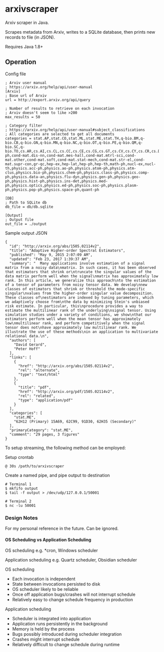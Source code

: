 # arxivscraper

Arxiv scraper in Java.

Scrapes metadata from Arxiv, writes to a SQLite database, then prints new records to file (in JSON).

Requires Java 1.8+

## Operation

Config file

    ; Arxiv user manual
    ; https://arxiv.org/help/api/user-manual
    [Arxiv]
    ; Base url of Arxiv
    url = http://export.arxiv.org/api/query

    ; Number of results to retrieve on each invocation
    ; Arxiv doesn't seem to like >200
    max_results = 50

    ; Category filter
    ; https://arxiv.org/help/api/user-manual#subject_classifications
    ; All categories are selected to get all documents
    categories = stat.AP,stat.CO,stat.ML,stat.ME,stat.TH,q-bio.BM,q-bio.CB,q-bio.GN,q-bio.MN,q-bio.NC,q-bio.OT,q-bio.PE,q-bio.QM,q-bio.SC,q-bio.TO,cs.AR,cs.AI,cs.CL,cs.CC,cs.CE,cs.CG,cs.GT,cs.CV,cs.CY,cs.CR,cs.DS,cs.DB,cs.DL,cs.DM,cs.DC,cs.GL,cs.GR,cs.HC,cs.IR,cs.IT,cs.LG,cs.LO,cs.MS,cs.MA,cs.MM,cs.NI,cs.NE,cs.NA,cs.OS,cs.OH,cs.PF,cs.PL,cs.RO,cs.SE,cs.SD,cs.SC,nlin.AO,nlin.CG,nlin.CD,nlin.SI,nlin.PS,math.AG,math.AT,math.AP,math.CT,math.CA,math.CO,math.AC,math.CV,math.DG,math.DS,math.FA,math.GM,math.GN,math.GT,math.GR,math.HO,math.IT,math.KT,math.LO,math.MP,math.MG,math.NT,math.NA,math.OA,math.OC,math.PR,math.QA,math.RT,math.RA,math.SP,math.ST,math.SG,astro-ph,cond-mat.dis-nn,cond-mat.mes-hall,cond-mat.mtrl-sci,cond-mat.other,cond-mat.soft,cond-mat.stat-mech,cond-mat.str-el,cond-mat.supr-con,gr-qc,hep-ex,hep-lat,hep-ph,hep-th,math-ph,nucl-ex,nucl-th,physics.acc-ph,physics.ao-ph,physics.atom-ph,physics.atm-clus,physics.bio-ph,physics.chem-ph,physics.class-ph,physics.comp-ph,physics.data-an,physics.flu-dyn,physics.gen-ph,physics.geo-ph,physics.hist-ph,physics.ins-det,physics.med-ph,physics.optics,physics.ed-ph,physics.soc-ph,physics.plasm-ph,physics.pop-ph,physics.space-ph,quant-ph

    [DB]
    ; Path to SQLite db
    db_file = db/db.sqlite

    [Output]
    ; Output file
    out_file = ./output

Sample output JSON

    {
      "id": "http://arxiv.org/abs/1505.02114v2",
      "title": "Adaptive Higher-order Spectral Estimators",
      "published": "May 9, 2015 2:07:09 AM",
      "updated": "Feb 23, 2017 1:39:37 AM",
      "summary": "  Many applications involve estimation of a signal matrix from a noisy data\nmatrix. In such cases, it has been observed that estimators that shrink or\ntruncate the singular values of the data matrix perform well when the signal\nmatrix has approximately low rank. In this article, we generalize this approach\nto the estimation of a tensor of parameters from noisy tensor data. We develop\nnew classes of estimators that shrink or threshold the mode-specific singular\nvalues from the higher-order singular value decomposition. These classes of\nestimators are indexed by tuning parameters, which we adaptively choose from\nthe data by minimizing Stein's unbiased risk estimate. In particular, this\nprocedure provides a way to estimate the multilinear rank of the underlying\nsignal tensor. Using simulation studies under a variety of conditions, we show\nthat our estimators perform well when the mean tensor has approximately low\nmultilinear rank, and perform competitively when the signal tensor does not\nhave approximately low multilinear rank. We illustrate the use of these methods\nin an application to multivariate relational data.\n",
      "authors": [
        "David Gerard",
        "Peter Hoff"
      ],
      "links": [
        {
          "href": "http://arxiv.org/abs/1505.02114v2",
          "rel": "alternate",
          "type": "text/html"
        },
        {
          "title": "pdf",
          "href": "http://arxiv.org/pdf/1505.02114v2",
          "rel": "related",
          "type": "application/pdf"
        }
      ],
      "categories": [
        "stat.ME",
        "62H12 (Primary) 15A69, 62C99, 91D30, 62H35 (Secondary)"
      ],
      "primaryCategory": "stat.ME",
      "comment": "29 pages, 3 figures"
    }
    
To setup streaming, the following method can be employed:

Setup crontab

    @ 30s /path/to/arxivscraper


Create a named pipe, and pipe output to destination

    # Terminal 1
    $ mkfifo output
    $ tail -f output > /dev/udp/127.0.0.1/50001
    
    # Terminal 2
    $ nc -lu 50001
    
    
### Design Notes

For my personal reference in the future. Can be ignored.

#### OS Scheduling vs Application Scheduling

OS scheduling e.g. *cron, Windows scheduler

Application scheduling e.g. Quartz scheduler, Obsidian scheduler

OS scheduling
* Each invocation is independent
* State between invocations persisted to disk
* OS scheduler likely to be reliable
* Once off application bugs/crashes will not interrupt schedule
* Relatively easy to change schedule frequency in production

Application scheduling
* Scheduler is integrated into application
* Application runs persistently in the background
* Memory is held by the process
* Bugs possibly introduced during scheduler integration
* Crashes might interrupt schedule
* Relatively difficult to change schedule during runtime

